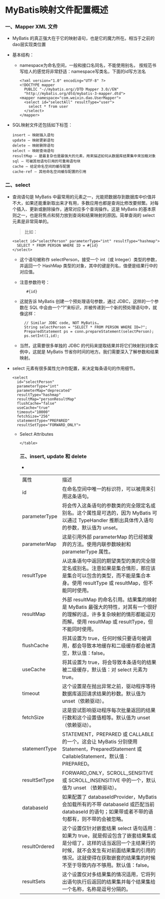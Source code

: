 # MyBatis映射文件配置概述


### 一、Mapper XML 文件

* MyBatis 的真正强大在于它的映射语句，也是它的魔力所在。相当于之前的dao层实现类位置

* 基本结构：

    * namespace为命名空间，一般和接口名同名，不能使用别名， 按规范书写给人的感觉将非常舒适：namespace写类名，下面的id写方法名
    
          <?xml version="1.0" encoding="UTF-8" ?>
          <!DOCTYPE mapper
            PUBLIC "-//mybatis.org//DTD Mapper 3.0//EN"
            "http://mybatis.org/dtd/mybatis-3-mapper.dtd">
          <mapper namespace="com.weixin.dao.UserMapper">
            <select id="selectAll" resultType="user">
              select * from user
            </select>
          </mapper>
          
* SQL映射文件还包括如下标签：

      insert – 映射插入语句
      update – 映射更新语句
      delete – 映射删除语句
      select – 映射查询语句
      resultMap – 是最复杂也是最强大的元素，用来描述如何从数据库结果集中来加载对象
      sql – 可被其他语句引用的可重用语句块
      cache – 给定命名空间的缓存配置
      cache-ref – 其他命名空间缓存配置的引用



### 二、select

* 查询语句是 MyBatis 中最常用的元素之一，光能把数据存到数据库中价值并不大，如果还能重新取出来才有用，多数应用也都是查询比修改要频繁。对每个插入、更新或删除操作，通常对应多个查询操作。这是 MyBatis 的基本原则之一，也是将焦点和努力放到查询和结果映射的原因。简单查询的 select 元素是非常简单的。

   >比如：
   
      <select id="selectPerson" parameterType="int" resultType="hashmap">
        SELECT * FROM PERSON WHERE ID = #{id}
      </select>   
      
   * 这个语句被称作 selectPerson，接受一个 int（或 Integer）类型的参数，并返回一个 HashMap 类型的对象，其中的键是列名，值便是结果行中的对应值。

   * 注意参数符号：

            #{id}

    * 这就告诉 MyBatis 创建一个预处理语句参数，通过 JDBC，这样的一个参数在 SQL 中会由一个“?”来标识，并被传递到一个新的预处理语句中，就像这样：

            // Similar JDBC code, NOT MyBatis…
            String selectPerson = "SELECT * FROM PERSON WHERE ID=?";
            PreparedStatement ps = conn.prepareStatement(selectPerson);
            ps.setInt(1,id);

   * 当然，这需要很多单独的 JDBC 的代码来提取结果并将它们映射到对象实例中，这就是 MyBatis 节省你时间的地方。我们需要深入了解参数和结果映射。
   
* select 元素有很多属性允许你配置，来决定每条语句的作用细节。

      <select
        id="selectPerson"
        parameterType="int"
        parameterMap="deprecated"
        resultType="hashmap"
        resultMap="personResultMap"
        flushCache="false"
        useCache="true"
        timeout="10000"
        fetchSize="256"
        statementType="PREPARED"
        resultSetType="FORWARD_ONLY">   
        
     * Select Attributes
   
         <table>
         <tr>
            <td>属性</td>
            <td>描述</td>
         </tr>
         <tr>
            <td>id</td>
            <td>在命名空间中唯一的标识符，可以被用来引用这条语句。</td>
         </tr>
         <tr>
            <td>parameterType</td>
            <td>将会传入这条语句的参数类的完全限定名或别名。这个属性是可选的，因为 MyBatis 可以通过 TypeHandler 推断出具体传入语句的参数，默认值为 unset。</td>
         </tr>
         <tr>
            <td>parameterMap</td>
            <td>这是引用外部 parameterMap 的已经被废弃的方法。使用内联参数映射和 parameterType 属性。 </td>
         </tr>
         <tr>
            <td>resultType</td>
            <td>从这条语句中返回的期望类型的类的完全限定名或别名。注意如果是集合情形，那应该是集合可以包含的类型，而不能是集合本身。使用 resultType 或 resultMap，但不能同时使用。</td>
         </tr>
         <tr>
            <td>resultMap</td>
            <td>外部 resultMap 的命名引用。结果集的映射是 MyBatis 最强大的特性，对其有一个很好的理解的话，许多复杂映射的情形都能迎刃而解。使用 resultMap 或 resultType，但不能同时使用。</td>
         </tr>
         <tr>
            <td>flushCache</td>
            <td>将其设置为 true，任何时候只要语句被调用，都会导致本地缓存和二级缓存都会被清空，默认值：false。</td>
         </tr>
         <tr>
            <td>useCache</td>
            <td>将其设置为 true，将会导致本条语句的结果被二级缓存，默认值：对 select 元素为 true。</td>
         </tr>
         <tr>
            <td>timeout</td>
            <td>这个设置是在抛出异常之前，驱动程序等待数据库返回请求结果的秒数。默认值为 unset（依赖驱动）。</td>
         </tr>
         <tr>
            <td>fetchSize</td>
            <td>这是尝试影响驱动程序每次批量返回的结果行数和这个设置值相等。默认值为 unset（依赖驱动）。</td>
         </tr>
         <tr>
            <td>statementType</td>
            <td>STATEMENT，PREPARED 或 CALLABLE 的一个。这会让 MyBatis 分别使用 Statement，PreparedStatement 或 CallableStatement，默认值：PREPARED。</td>
         </tr>
         <tr>
            <td>resultSetType</td>
            <td>FORWARD_ONLY，SCROLL_SENSITIVE 或 SCROLL_INSENSITIVE 中的一个，默认值为 unset （依赖驱动）。</td>
         </tr>
         <tr>
            <td>databaseId</td>
            <td>如果配置了 databaseIdProvider，MyBatis 会加载所有的不带 databaseId 或匹配当前 databaseId 的语句；如果带或者不带的语句都有，则不带的会被忽略。</td>
         </tr>
         <tr>
            <td>resultOrdered</td>
            <td>这个设置仅针对嵌套结果 select 语句适用：如果为 true，就是假设包含了嵌套结果集或是分组了，这样的话当返回一个主结果行的时候，就不会发生有对前面结果集的引用的情况。这就使得在获取嵌套的结果集的时候不至于导致内存不够用。默认值：false。</td>
         </tr>
         <tr>
            <td>resultSets</td>
            <td>  这个设置仅对多结果集的情况适用，它将列出语句执行后返回的结果集并每个结果集给一个名称，名称是逗号分隔的。</td>
         </tr>
      </table>
   



### 三、insert, update 和 delete

* 

